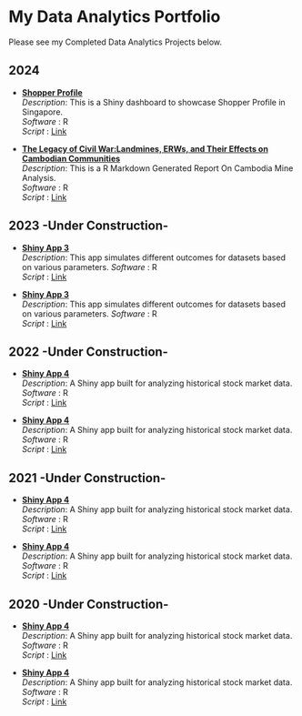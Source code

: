 # My Data Analytics Portfolio

Please see my Completed Data Analytics Projects below.

## 2024

- **[Shopper Profile](https://seikyo.shinyapps.io/ShopperProfile/)**  
  *Description*: This is a Shiny dashboard to showcase Shopper Profile in Singapore. <br>
  *Software* : R <br>
  *Script* : [Link](https://github.com/SeikyoX/MyPortfolio/tree/main/ShopperProfile)

- **[The Legacy of Civil War:Landmines, ERWs, and Their Effects on Cambodian Communities](https://rpubs.com/seikyox/1242723)**  
  *Description*: This is a R Markdown Generated Report On Cambodia Mine Analysis. <br>
  *Software* : R <br>
  *Script* : [Link](https://github.com/SeikyoX/MyPortfolio/tree/main/CambodiaMine)
  
## 2023 **-Under Construction-**

- **[Shiny App 3](https://your-shiny-app3-url.com)**  
  *Description*: This app simulates different outcomes for datasets based on various parameters.
  *Software* : R <br>
  *Script* : [Link](...)

- **[Shiny App 3](https://your-shiny-app3-url.com)**  
  *Description*: This app simulates different outcomes for datasets based on various parameters.
  *Software* : R <br>
  *Script* : [Link](...)

## 2022 **-Under Construction-**

- **[Shiny App 4](https://your-shiny-app4-url.com)**  
  *Description*: A Shiny app built for analyzing historical stock market data.
  *Software* : R <br>
  *Script* : [Link](...)

- **[Shiny App 4](https://your-shiny-app4-url.com)**  
  *Description*: A Shiny app built for analyzing historical stock market data.
  *Software* : R <br>
  *Script* : [Link](...)

## 2021 **-Under Construction-**

- **[Shiny App 4](https://your-shiny-app4-url.com)**  
  *Description*: A Shiny app built for analyzing historical stock market data.
  *Software* : R <br>
  *Script* : [Link](...)

- **[Shiny App 4](https://your-shiny-app4-url.com)**  
  *Description*: A Shiny app built for analyzing historical stock market data.
  *Software* : R <br>
  *Script* : [Link](...)

## 2020 **-Under Construction-**

- **[Shiny App 4](https://your-shiny-app4-url.com)**  
  *Description*: A Shiny app built for analyzing historical stock market data.
  *Software* : R <br>
  *Script* : [Link](...)

- **[Shiny App 4](https://your-shiny-app4-url.com)**  
  *Description*: A Shiny app built for analyzing historical stock market data.
  *Software* : R <br>
  *Script* : [Link](...)
